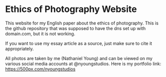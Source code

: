 # Ethics of Photography Website
This website for my English paper about the ethics of photography. This is the github repository that was supposed to have the dns set up with domain.com, but it is not working.

If you want to use my essay article as a source, just make sure to cite it appropriately.

All photos are taken by me (Nathaniel Young) and can be viewed on my various social media accounts at @nyoungstudios. Here is my portfolio link: https://500px.com/nyoungstudios
